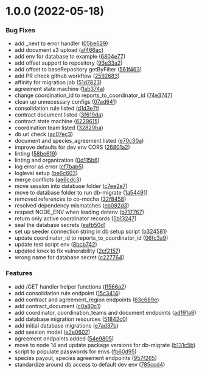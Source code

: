 # 1.0.0 (2022-05-18)


### Bug Fixes

* add _next to error handler ([05be629](https://github.com/Greenstand/treetracker-contract-api/commit/05be629b3a41d8d6607276b5651361837c622303))
* add document s3 upload ([af466ac](https://github.com/Greenstand/treetracker-contract-api/commit/af466ac3672639621c863bed390099485d28aefc))
* add env for database to example ([6804e77](https://github.com/Greenstand/treetracker-contract-api/commit/6804e77efd3b464a92559db59bd08925f478fd5c))
* add offset support to repository ([93e33a2](https://github.com/Greenstand/treetracker-contract-api/commit/93e33a270058e215efceb0dc1635b0b4a537a71d))
* add offset to baseRepository getByFilter ([561f463](https://github.com/Greenstand/treetracker-contract-api/commit/561f463598abc516c7975ab4da21ea3bbe806d9f))
* add PR check github workflow ([2592683](https://github.com/Greenstand/treetracker-contract-api/commit/2592683d3988d777203b406f16f2cb470a7fcd8f))
* affinity for migration job ([51d7823](https://github.com/Greenstand/treetracker-contract-api/commit/51d78235157b5f49ddd0121c9993bd99c49911eb))
* agreement state machine ([1ab374a](https://github.com/Greenstand/treetracker-contract-api/commit/1ab374a122ad04607950f59f400b05311c078fec))
* change coordination_id to reports_to_coordinator_id ([74e3747](https://github.com/Greenstand/treetracker-contract-api/commit/74e3747064200c2538a765babf6f64939fba5cc0))
* clean up unnecessary configs ([07ad641](https://github.com/Greenstand/treetracker-contract-api/commit/07ad641472e138d410826a09b7d80c4df6fb0526))
* consolidation rule listed ([d1d3e7f](https://github.com/Greenstand/treetracker-contract-api/commit/d1d3e7f2a541119a7807f10abeba88b8f1335b11))
* contract document listed ([3f619da](https://github.com/Greenstand/treetracker-contract-api/commit/3f619da470228ad37c6b24c6c3cb745e06fc9523))
* contract state machine ([6229615](https://github.com/Greenstand/treetracker-contract-api/commit/62296154b6d42fd95703107ecb8a58e19dfa5980))
* coordination team listed ([32820ba](https://github.com/Greenstand/treetracker-contract-api/commit/32820bab0066eed0f0b5130293f15d38b26313bd))
* db url check ([ac07ec3](https://github.com/Greenstand/treetracker-contract-api/commit/ac07ec3668293a2ed14558a2d680233b0b1a33fd))
* document and species_agreement listed ([e70c30a](https://github.com/Greenstand/treetracker-contract-api/commit/e70c30a9ba323f584c7cdd778cca9012ee381d37))
* improve defaults for dev env CORS ([26801a2](https://github.com/Greenstand/treetracker-contract-api/commit/26801a220e0dc6d2557636014301123e8af15e89))
* linting ([58be619](https://github.com/Greenstand/treetracker-contract-api/commit/58be6198e28b1c4fb57776b0cade594bc4215f8c))
* linting and organization ([0d115b6](https://github.com/Greenstand/treetracker-contract-api/commit/0d115b620a4ea2dfb4c89a1edf800cb98eb55908))
* log error as error ([cf7bab5](https://github.com/Greenstand/treetracker-contract-api/commit/cf7bab5cc7f50a4c54750c1073d45b5f301d15ff))
* loglevel setup ([be6c603](https://github.com/Greenstand/treetracker-contract-api/commit/be6c603b078da9a847595dd55c9c9a4f8315a91b))
* merge conflicts ([ae6cdc3](https://github.com/Greenstand/treetracker-contract-api/commit/ae6cdc32a2cd63a0e820a3a44e4ac7576b589ce0))
* move session into database folder ([c7ee2e7](https://github.com/Greenstand/treetracker-contract-api/commit/c7ee2e7a4060ef6111bcd6471fd8f7037c9e9c09))
* move to database folder to run db-migrate ([1a54491](https://github.com/Greenstand/treetracker-contract-api/commit/1a544915b7fbfc250a090a0b48f5ab91e4ef0bca))
* removed references to co-mocha ([32f8458](https://github.com/Greenstand/treetracker-contract-api/commit/32f845870ee5262eb426099ef71c2300e2592245))
* resolved dependency mismatches ([eb092d3](https://github.com/Greenstand/treetracker-contract-api/commit/eb092d3431029cb9983736de2d9a36ecca2a693c))
* respect NODE_ENV when loading dotenv ([b717767](https://github.com/Greenstand/treetracker-contract-api/commit/b71776793d833613a5ad93b546f391017fd0558e))
* return only active coordinator records ([5b13247](https://github.com/Greenstand/treetracker-contract-api/commit/5b13247823eaa083cd5fc6e03c813050c85139f6))
* seal the database secrets ([eafb50d](https://github.com/Greenstand/treetracker-contract-api/commit/eafb50d0efec156e485d733f00fa3290ab2b96de))
* set up seeder connection string in db setup script ([b324581](https://github.com/Greenstand/treetracker-contract-api/commit/b324581147e09810cbbcfa53d92f3a306110525e))
* update coordinator_id to reports_to_coordinator_id ([06fc3a9](https://github.com/Greenstand/treetracker-contract-api/commit/06fc3a9bc32152055a155584c533316160e35ebb))
* update test script env ([8bcb742](https://github.com/Greenstand/treetracker-contract-api/commit/8bcb74251c67c9e08a0aa8907ea6ccdec5fcc22a))
* updated knex to fix vulnerability ([2cf2157](https://github.com/Greenstand/treetracker-contract-api/commit/2cf215742a434f292911e9a4e712a7dc1304fd73))
* wrong name for database secret ([c227764](https://github.com/Greenstand/treetracker-contract-api/commit/c2277647a37f1c6df8dd0d1d8952f1b1d6a74114))


### Features

* add /GET handler helper functions ([ff566a2](https://github.com/Greenstand/treetracker-contract-api/commit/ff566a2f065f829ee13a15aa3cf1ef9d38f66eba))
* add consolidation rule endpoint ([15c3414](https://github.com/Greenstand/treetracker-contract-api/commit/15c3414e7a5b95e722d43979dc1722f67420f048))
* add contract and agreement_region endpoints ([63c689e](https://github.com/Greenstand/treetracker-contract-api/commit/63c689ebf2cd9f212e21a800afc714e304655eaf))
* add contract_document ([c0a80c1](https://github.com/Greenstand/treetracker-contract-api/commit/c0a80c167f60cd553e79d603811835c8cc43a7c1))
* add coordinator, coordination_teams and document endpoints ([ad191a8](https://github.com/Greenstand/treetracker-contract-api/commit/ad191a895a6eee8629d3ee3e6968817ee38de8e0))
* add database migration resources ([51842c0](https://github.com/Greenstand/treetracker-contract-api/commit/51842c06c297a1c15657e895464e1491cdb58e49))
* add initial database migrations ([e7ad37b](https://github.com/Greenstand/treetracker-contract-api/commit/e7ad37b7616b302364900f5a6a43b4ad3b275c4b))
* add session model ([e2e0602](https://github.com/Greenstand/treetracker-contract-api/commit/e2e0602db86165f51fff7f5ff68457b8024f231b))
* agreement endpoints added ([54e9805](https://github.com/Greenstand/treetracker-contract-api/commit/54e9805ef2b6407aafb1ed7da6ab664c2b47a09f))
* move to node 14 and update package versions for db-migrate ([b131c5b](https://github.com/Greenstand/treetracker-contract-api/commit/b131c5ba94508ef0ec757bfbc1730624e84597fc))
* script to populate passwords for envs ([fb60d95](https://github.com/Greenstand/treetracker-contract-api/commit/fb60d953470818bed2f3a88b39f2a15f56de226c))
* species payout, species agreement endpoints ([957f265](https://github.com/Greenstand/treetracker-contract-api/commit/957f2651ca4b78c4bb451a9c0f08a24d02f5be17))
* standardize around db access to default dev env ([785ccd4](https://github.com/Greenstand/treetracker-contract-api/commit/785ccd4884a7e754f3a6bacbc40906d751fe439d))
